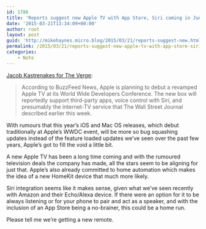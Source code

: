 ```yaml
---
id: 1786
title: 'Reports suggest new Apple TV with App Store, Siri coming in June'
date: '2015-03-21T13:34:09+00:00'
author: root
layout: post
guid: 'http://mikehaynes.micro.blog/2015/03/21/reports-suggest-new.html'
permalink: /2015/03/21/reports-suggest-new-apple-tv-with-app-store-siri-coming-in-june/
categories:
    - Note
---
```


[Jacob Kastrenakes for The Verge](http://www.theverge.com/2015/3/20/8264699/apple-tv-app-store-siri-june-wwdc-report):

> According to BuzzFeed News, Apple is planning to debut a revamped Apple TV at its World Wide Developers Conference. The new box will reportedly support third-party apps, voice control with Siri, and presumably the internet-TV service that The Wall Street Journal described earlier this week.

With rumours that this year’s iOS and Mac OS releases, which debut traditionally at Apple’s WWDC event, will be more so bug squashing updates instead of the feature loaded updates we’ve seen over the past few years, Apple’s got to fill the void a little bit.

A new Apple TV has been a long time coming and with the rumoured television deals the company has made, all the stars seem to be aligning for just that. Apple’s also already committed to home automation which makes the idea of a new HomeKit device that much more likely.

Siri integration seems like it makes sense, given what we’ve seen recently with Amazon and their Echo/Alexa device. If there were an option for it to be always listening or for your phone to pair and act as a speaker, and with the inclusion of an App Store being a no-brainer, this could be a home run.

Please tell me we’re getting a new remote.